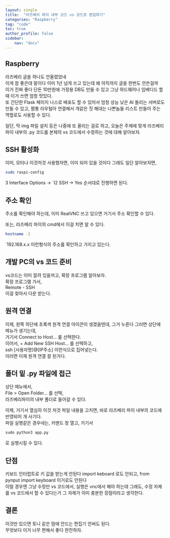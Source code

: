```yaml
---
layout: single
title:  "라즈베리 파이 내부 코드 vs 코드로 편집하기"
categories: "Raspberry"
tag: "code"
toc: true
author_profile: false
sidebar:
    nav: "docs"
---
```


## Raspberry
라즈베리 글을 하나도 안올렸었네  
이게 참 좋은데 말이다 이미 1년 넘게 쓰고 있는데 왜 아직까지 글을 한번도 안쓴걸까  
이거 진짜 좋다 단돈 10만원에 가정용 DB도 만들 수 있고 그냥 하드웨어나 임베디드 할 때 이거 쓰면 엄청 맛있다.  
또 간단한 Flask 페이지 나스로 배포도 할 수 있어서 엄청 성능 낮은 AI 돌리는 서버로도 만들 수 있고, 짬통 라우털아 연결해서 개같은 짓 해대는 나쁜놈들 리스트 만들어 주는 역할로도 사용할 수 있다.  

일단, 막 img 파일 설치 등은 나중에 또 올리는 걸로 하고, 오늘은 주제에 맞게 라즈베리 파이 내부의 .py 코드를 본체의 vs 코드에서 수정하는 것에 대해 알아보자.  

## SSH 활성화
이미, 모터나 이것저것 사용했자면, 이미 되어 있을 것이다
그래도 일단 알아보자면,

```bash
sudo raspi-config
```
3 Interface Options -> `I2 SSH -> Yes 순서대로 진행하면 된다.  

## 주소 확인
주소를 확인해야 하는데, 이미 RealVNC 쓰고 있으면 거기서 주소 확인할 수 있다.  

또는, 라즈베리 파이의 cmd에서 이걸 치면 알 수 있다.  
```bash
hostname -I
```

`192.168.x.x 이런형식의 주소를 확인하고 가지고 있는다.  

## 개발 PC의 vs 코드 준비
vs코드는 이미 깔려 있을꺼고, 확장 프로그램 알아보자.  
확장 프로그램 가서,  
Remote - SSH  
이걸 찾아서 다운 받는다.  

## 원격 연결
이제, 왼쪽 하단에 초록색 원격 연결 아이콘이 생겼을텐데, 그거 누른다 그러면 상단에 메뉴가 생기는데,  
거기서 Connect to Host... 를 선택한다.  
이어서, + Add New SSH Host... 를 선택하고,  
ssh [사용자명]@[IP주소] 이런식으로 집어넣는다.  
이러면 이제 원격 연결 잘 된거다.  

## 폴더 밑 .py 파일에 접근
상단 메뉴에서,  
File > Open Folder... 를 선택,  
라즈베리파이의 내부 폴더로 들어갈 수 있다.  

이제, 거기서 열심히 이것 저것 파일 내용을 고치면, 바로 라즈베리 파이 내부의 코드에 반영되어 개 사기다.  
파일 실행같은 경우네는, 커맨드 창 열고, 거기서 
```python
sudo python3 app.py
```  
로 실행시킬 수 있다.  

## 단점
키보드 인터럽트로 키 값을 받는게 안된다 import keboard 로도 안되고, from pynput import keyboard 이거로도 안된다  
이럴 경우엔 그냥 수정만 vs 코드에서, 실행은 vnc에서 해야 하는데 그래도, 수정 자체를 vs 코드에서 할 수 있다는거 그 자체가 이미 충분한 장점이라고 생각한다.  

## 결론
이것만 있으면 토니 같은 맘에 안드는 편집기 안써도 된다.  
무엇보다 이거 너무 편해서 좋다 한잔하자.  